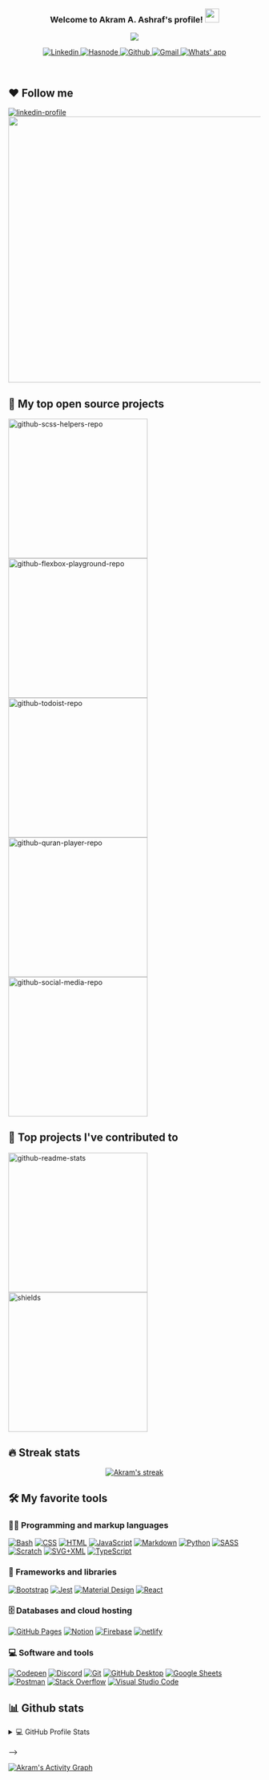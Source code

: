 <h3 align="center">
  Welcome to Akram A. Ashraf's profile!
  <img src="https://media.giphy.com/media/hvRJCLFzcasrR4ia7z/giphy.gif" width="28">
</h3>

<!-- Typing SVG by DenverCoder1 - https://github.com/DenverCoder1/readme-typing-svg -->
<p align="center">
  <a href="https://github.com/DenverCoder1/readme-typing-svg"><img src="https://readme-typing-svg.herokuapp.com?font=Silkscreen&size=22&duration=2000&pause=1000&color=DDE43F&background=2A2E3424&center=true&vCenter=true&width=435&lines=Front-End+Web+Developer;Blogger+%26+Content+Writer;Always+learning+new+things"></a>
</p> 


<!-- Social icons section -->
<p align="center">
  
  
<!-- LinkedIn -->
  <a href='https://www.linkedin.com/in/akram64/'>
    <img  alt="Linkedin" title="Linkedin" src='https://img.shields.io/badge/LinkedIn-0077B5?style=for-the-badge&logo=linkedin&logoColor=white'/>
  </a>
  
  
 <!-- Hashnode -->
   <a href='https://nutcracker.hashnode.dev/'>
      <img  alt="Hasnode" title="Blog" src='https://img.shields.io/badge/Hashnode-2962FF?style=for-the-badge&logo=hashnode&logoColor=white'/>
  </a>
  
  
  <!-- Github -->
  <a href='https://github.com/Ak-ram'>
      <img  alt="Github" title="GitHub" src='https://img.shields.io/badge/GitHub-100000?style=for-the-badge&logo=github&logoColor=white'/>
  </a>
 
  
  <!-- Gmail -->
  <a href='mailto:ashrfakrm64@gmail.com'>
    <img  alt="Gmail" title="Mail me" src='https://img.shields.io/badge/Gmail-D14836?style=for-the-badge&logo=gmail&logoColor=white'/>
  </a>
  
  
  <!-- Whats' app -->
  <!--   <a href='https://wa.me/1XXXXXXXXXX?text=I'm%20interested%20in%20your%20car%20for%20sale'> -->
  <a href="https://wa.me/00201158541832?text=Hi Akram 👋, I'm Interest to work with you"/>
    <img  alt="Whats' app" title="Msg me" src='https://img.shields.io/badge/WhatsApp-25D366?style=for-the-badge&logo=whatsapp&logoColor=white'/>
  </a>
  
  
</p>

<br/>


## ❤ Follow me
<p>
<a href="https://www.linkedin.com/in/akrmm">
  <img alt='linkedin-profile' src='https://linkedin-github.herokuapp.com/api/render/Akram%20A.%20Ashraf/Front-End%20Developer/ReactJS/Bachelors%20degree/dark/https%3A%2F%2Favatars.githubusercontent.com%2Fu%2F69124951%3Fv%3D4'/>
</a>
  <img width= '530' src="https://user-images.githubusercontent.com/69124951/189624978-235bd3a5-7a39-4dcd-b8cb-006f8be79cce.png"/>
</p>

## 📘 My top open source projects

<!-- Repo info cards - https://github.com/anuraghazra/github-readme-stats -->
<!-- Small repo cards (fork) - https://github.com/DenverCoder1/github-readme-stats -->
<p align="left">
  <a href="https://github.com/Ak-ram/scss-helpers"><img width="278" src="https://denvercoder1-github-readme-stats.vercel.app/api/pin/?username=Ak-ram&repo=scss-helpers&theme=react&bg_color=1F222E&title_color=F85D7F&hide_border=true&icon_color=F8D866&show_icons=false" alt="github-scss-helpers-repo"></a>
<a href="https://github.com/Ak-ram/flexbox-playground"><img width="278" src="https://denvercoder1-github-readme-stats.vercel.app/api/pin/?username=Ak-ram&repo=flexbox-playground&theme=react&bg_color=1F222E&title_color=F85D7F&hide_border=true&icon_color=F8D866&show_icons=false" alt="github-flexbox-playground-repo"></a>
<a href="https://github.com/Ak-ram/todoist"><img width="278" src="https://denvercoder1-github-readme-stats.vercel.app/api/pin/?username=Ak-ram&repo=todoist&theme=react&bg_color=1F222E&title_color=F85D7F&hide_border=true&icon_color=F8D866&show_icons=false" alt="github-todoist-repo"></a>
<a href="https://github.com/Ak-ram/quran-player"><img width="278" src="https://denvercoder1-github-readme-stats.vercel.app/api/pin/?username=Ak-ram&repo=quran-player&theme=react&bg_color=1F222E&title_color=F85D7F&hide_border=true&icon_color=F8D866&show_icons=false" alt="github-quran-player-repo"></a>
<a href="https://github.com/Ak-ram/social-media"><img width="278" src="https://denvercoder1-github-readme-stats.vercel.app/api/pin/?username=Ak-ram&repo=social-media&theme=react&bg_color=1F222E&title_color=F85D7F&hide_border=true&icon_color=F8D866&show_icons=false" alt="github-social-media-repo"></a>

  
  
  
  
  
  
  
  
  
  
 
  
  
## 📕 Top projects I've contributed to

<!-- Small repo cards https://github.com/DenverCoder1/github-readme-stats (fork of anuraghazra/github-readme-stats) -->
<p align="left">
  
  <a href="https://github.com/opensourcedesign
/opensourcedesign.github.io"><img width="278" src="https://denvercoder1-github-readme-stats.vercel.app/api/pin/?username=opensourcedesign&repo=opensourcedesign.github.io&theme=react&bg_color=1F222E&title_color=F85D7F&hide_border=true&icon_color=F8D866&show_icons=false" alt="github-readme-stats"></a>
<a href="https://github.com/firstcontributions/first-contributions"><img width="278" src="https://denvercoder1-github-readme-stats.vercel.app/api/pin/?username=firstcontributions&repo=first-contributions&theme=react&bg_color=1F222E&title_color=F85D7F&hide_border=true&icon_color=F8D866&show_icons=false" alt="shields"></a>
 
  
  
  
  
## 🔥 Streak stats

<!-- GitHub Readme Streak Stats - https://github.com/DenverCoder1/github-readme-streak-stats -->
<p align="center">
  <a href="https://github.com/Ak-ram">
    <img title="🔥 Get streak stats for your profile at git.io/streak-stats" alt="Akram's streak" src="https://streak-stats.demolab.com/?user=Ak-ram&theme=monokai-metallian&hide_border=true"/>
  </a>
</p>



  
  

<!-- Some badges are from https://github.com/Ileriayo/markdown-badges -->

## 🛠️ My favorite tools

### 👨‍💻 Programming and markup languages

<p>
    <a href="#"><img alt="Bash" src="https://img.shields.io/badge/Bash-121011.svg?logo=gnu-bash&logoColor=white"></a>
    <a href="#"><img alt="CSS" src="https://img.shields.io/badge/CSS-1572B6.svg?logo=css3&logoColor=white"></a>
    <a href="#"><img alt="HTML" src="https://img.shields.io/badge/HTML-E34F26.svg?logo=html5&logoColor=white"></a>
    <a href="#"><img alt="JavaScript" src="https://img.shields.io/badge/JavaScript-F7DF1E.svg?logo=javascript&logoColor=black"></a>
    <a href="#"><img alt="Markdown" src="https://img.shields.io/badge/Markdown-000000.svg?logo=markdown&logoColor=white"></a>
    <a href="#"><img alt="Python" src="https://img.shields.io/badge/Python-14354C.svg?logo=python&logoColor=white"></a>
    <a href="#"><img alt="SASS" src="https://img.shields.io/badge/Sass-hotpink.svg?logo=SASS&logoColor=white"></a>
    <a href="#"><img alt="Scratch" src="https://img.shields.io/badge/Scratch-4D97FF.svg?logo=scratch&logoColor=white"></a>
    <a href="#"><img alt="SVG+XML" src="https://img.shields.io/badge/SVG%2BXML-e0982c.svg?logo=svg&logoColor=white"></a>
    <a href="#"><img alt="TypeScript" src="https://img.shields.io/badge/TypeScript-007ACC.svg?logo=typescript&logoColor=white"></a>
</p>

### 🧰 Frameworks and libraries

<p>
    <a href="#"><img alt="Bootstrap" src="https://img.shields.io/badge/Bootstrap-7952B3.svg?logo=bootstrap&logoColor=white"></a>
    <a href="#"><img alt="Jest" src="https://img.shields.io/badge/Jest-C21325.svg?logo=jest&logoColor=white"></a>
    <a href="#"><img alt="Material Design" src="https://img.shields.io/badge/Material%20Design-0081CB.svg?logo=material-design&logoColor=white"></a>
    <a href="#"><img alt="React" src="https://img.shields.io/badge/React-20232a.svg?logo=react&logoColor=%2361DAFB"></a>

### 🗄️ Databases and cloud hosting

<p>
    <a href="#"><img alt="GitHub Pages" src="https://img.shields.io/badge/GitHub%20Pages-327FC7.svg?logo=github&logoColor=white"></a>
    <a href="#"><img alt="Notion" src="https://img.shields.io/badge/Notion-010101.svg?logo=notion&logoColor=white"></a>
    <a href="#"><img alt="Firebase" src="https://img.shields.io/badge/Firbase-010101.svg?logo=firebase&logoColor=yellow"></a>
    <a href="#"><img alt="netlify" src="https://img.shields.io/badge/Netlify-010101.svg?logo=netlify&logoColor=blue"></a>
</p>

### 💻 Software and tools

<p>
    <a href="#"><img alt="Codepen" src="https://img.shields.io/badge/Codepen-000000.svg?logo=codepen&logoColor=white"></a>
    <a href="#"><img alt="Discord" src="https://img.shields.io/badge/-Discord-5865F2.svg?logo=discord&logoColor=white"></a>
    <a href="#"><img alt="Git" src="https://img.shields.io/badge/Git-F05033.svg?logo=git&logoColor=white"></a>
    <a href="#"><img alt="GitHub Desktop" src="https://img.shields.io/badge/GitHub%20Desktop-8034A9.svg?logo=github&logoColor=white"></a>
    <a href="#"><img alt="Google Sheets" src="https://img.shields.io/badge/Google%20Sheets-34A853.svg?logo=google%20sheets&logoColor=white"></a>
    <a href="#"><img alt="Postman" src="https://img.shields.io/badge/Postman-FF6C37?logo=postman&logoColor=white"></a>
    <a href="#"><img alt="Stack Overflow" src="https://img.shields.io/badge/-Stack%20Overflow-FE7A16?logo=stack-overflow&logoColor=white"></a>
    <a href="#"><img alt="Visual Studio Code" src="https://img.shields.io/badge/Visual%20Studio%20Code-0078d7.svg?logo=visual-studio-code&logoColor=white"></a>
</p>

  
  
  
  
  
  
  
  
## 📊 Github stats

<!-- https://github.com/anuraghazra/github-readme-stats -->
<details> 
  <summary>💻 GitHub Profile Stats</summary>
  <br/>
    <a href="https://github.com/Ak-ram"><img alt="Akram's Github Stats" src="https://denvercoder1-github-readme-stats.vercel.app/api/?username=Ak-ram&show_icons=true&include_all_commits=true&count_private=true&theme=react&hide_border=true&bg_color=1F222E&title_color=F85D7F&icon_color=F8D866" height="192px"/></a>
  <a href="https://github.com/Ak-ram"><img alt="Akram's Top Languages" src="https://github-readme-stats.vercel.app/api/top-langs/?username=Ak-ram&langs_count=8&layout=compact&theme=react&hide_border=true&bg_color=1F222E&title_color=F85D7F&icon_color=F8D866&hide=Jupyter%20Notebook" height="192px"/></a>
  <br/>
  <b>Note:</b> Top languages is only a metric of the languages my public code consists of and doesn't reflect experience or skill level.
</details>

<!-- https://github.com/jamesgeorge007/github-activity-readme -->
<!-- <details> -->
<!--   <summary>⚡ Recent GitHub Activity</summary> -->
  <br/>

<!--START_SECTION:activity-->
<!-- 
1. 🎉 Merged PR [#17](https://github.com/DenverCoder1/github-readme-youtube-cards/pull/17) in [DenverCoder1/github-readme-youtube-cards](https://github.com/DenverCoder1/github-readme-youtube-cards)
2. 💪 Opened PR [#17](https://github.com/DenverCoder1/github-readme-youtube-cards/pull/17) in [DenverCoder1/github-readme-youtube-cards](https://github.com/DenverCoder1/github-readme-youtube-cards)
3. 🎉 Merged PR [#16](https://github.com/DenverCoder1/github-readme-youtube-cards/pull/16) in [DenverCoder1/github-readme-youtube-cards](https://github.com/DenverCoder1/github-readme-youtube-cards)
4. 💪 Opened PR [#16](https://github.com/DenverCoder1/github-readme-youtube-cards/pull/16) in [DenverCoder1/github-readme-youtube-cards](https://github.com/DenverCoder1/github-readme-youtube-cards)
5. 🎉 Merged PR [#15](https://github.com/DenverCoder1/github-readme-youtube-cards/pull/15) in [DenverCoder1/github-readme-youtube-cards](https://github.com/DenverCoder1/github-readme-youtube-cards)
    <!--END_SECTION:activity--> -->
<!--     </details> -->

<!-- https://github.com/ashutosh00710/github-readme-activity-graph -->

<a href="https://github.com/Ak-ram"><img alt="Akram's Activity Graph" src="https://denvercoder1-activity-graph.herokuapp.com/graph/?username=Ak-ram&bg_color=1F222E&color=F8D866&line=F85D7F&point=FFFFFF&hide_border=true" /></a>



  
  
